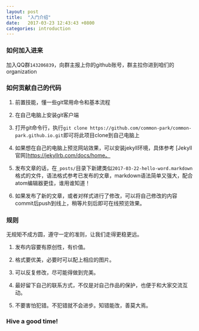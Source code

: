 ```yaml
---
layout: post
title:  "入门介绍"
date:   2017-03-23 12:43:43 +0800
categories: introduction
---
```


### 如何加入进来

加入QQ群`143206839`，向群主报上你的github账号，群主拉你进到咱们的organization

### 如何贡献自己的代码

1. 前置技能，懂一些git常用命令和基本流程

2. 在自己电脑上安装git客户端

3. 打开git命令行，执行`git clone https://github.com/common-park/common-park.github.io.git`即可将此项目clone到自己电脑上

4. 如果想在自己的电脑上预览网站效果，可以安装jekyll环境，具体参考 [Jekyll官网]https://jekyllrb.com/docs/home。

5. 发布文章的话，在`_posts/`目录下新建类似`2017-03-22-hello-word.markdown`格式的文件，语法格式参考已发布的文章，markdown语法简单又强大，配合atom编辑器更佳，谁用谁知道！

6. 如果发布了新的文章，或者对样式进行了修改，可以将自己修改的内容commit后push到线上，稍等片刻后即可在线预览效果。

### 规则

无规矩不成方圆，遵守一定的准则，让我们走得更稳更远。

1. 发布内容要有原创性，有价值。

2. 格式要优美，必要时可以配上相应的图片。

3. 可以反复修改，尽可能得做到完美。

4. 最好留下自己的联系方式，不仅是对自己作品的保护，也便于和大家交流互动。

5. 不要害怕犯错。不犯错就不会进步。知错能改，善莫大焉。

### Hive a good time!
